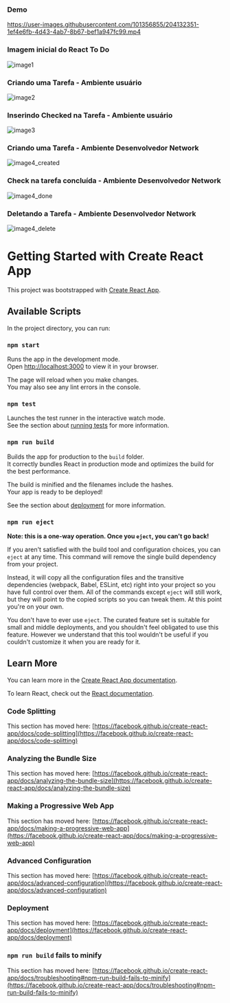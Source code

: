 ### Demo
https://user-images.githubusercontent.com/101356855/204132351-1ef4e6fb-4d43-4ab7-8b67-bef1a947fc99.mp4

### Imagem inicial do React To Do
![image1](https://user-images.githubusercontent.com/101356855/203968491-1fd141b2-b41e-4a84-850f-78ecb76c4bb3.png)

### Criando uma Tarefa - Ambiente usuário
![image2](https://user-images.githubusercontent.com/101356855/203968532-44421601-10b3-4dc6-840b-3e58bfb018f1.png)

### Inserindo Checked na Tarefa - Ambiente usuário
![image3](https://user-images.githubusercontent.com/101356855/203968570-bc88db48-147a-4560-9252-bcc2d560e873.png)

### Criando uma Tarefa - Ambiente Desenvolvedor Network
![image4_created](https://user-images.githubusercontent.com/101356855/203968735-f1e1d098-4551-409c-b073-d4307ec40fd5.png)

### Check na tarefa concluída - Ambiente Desenvolvedor Network
![image4_done](https://user-images.githubusercontent.com/101356855/203968915-4243a1ef-bdaa-4460-9a13-935ff99f68ef.png)

### Deletando a Tarefa - Ambiente Desenvolvedor Network
![image4_delete](https://user-images.githubusercontent.com/101356855/203969069-9a568359-7607-4dab-a436-19ef2584cbce.png)

# Getting Started with Create React App

This project was bootstrapped with [Create React App](https://github.com/facebook/create-react-app).

## Available Scripts

In the project directory, you can run:

### `npm start`

Runs the app in the development mode.\
Open [http://localhost:3000](http://localhost:3000) to view it in your browser.

The page will reload when you make changes.\
You may also see any lint errors in the console.

### `npm test`

Launches the test runner in the interactive watch mode.\
See the section about [running tests](https://facebook.github.io/create-react-app/docs/running-tests) for more information.

### `npm run build`

Builds the app for production to the `build` folder.\
It correctly bundles React in production mode and optimizes the build for the best performance.

The build is minified and the filenames include the hashes.\
Your app is ready to be deployed!

See the section about [deployment](https://facebook.github.io/create-react-app/docs/deployment) for more information.

### `npm run eject`

**Note: this is a one-way operation. Once you `eject`, you can't go back!**

If you aren't satisfied with the build tool and configuration choices, you can `eject` at any time. This command will remove the single build dependency from your project.

Instead, it will copy all the configuration files and the transitive dependencies (webpack, Babel, ESLint, etc) right into your project so you have full control over them. All of the commands except `eject` will still work, but they will point to the copied scripts so you can tweak them. At this point you're on your own.

You don't have to ever use `eject`. The curated feature set is suitable for small and middle deployments, and you shouldn't feel obligated to use this feature. However we understand that this tool wouldn't be useful if you couldn't customize it when you are ready for it.

## Learn More

You can learn more in the [Create React App documentation](https://facebook.github.io/create-react-app/docs/getting-started).

To learn React, check out the [React documentation](https://reactjs.org/).

### Code Splitting

This section has moved here: [https://facebook.github.io/create-react-app/docs/code-splitting](https://facebook.github.io/create-react-app/docs/code-splitting)

### Analyzing the Bundle Size

This section has moved here: [https://facebook.github.io/create-react-app/docs/analyzing-the-bundle-size](https://facebook.github.io/create-react-app/docs/analyzing-the-bundle-size)

### Making a Progressive Web App

This section has moved here: [https://facebook.github.io/create-react-app/docs/making-a-progressive-web-app](https://facebook.github.io/create-react-app/docs/making-a-progressive-web-app)

### Advanced Configuration

This section has moved here: [https://facebook.github.io/create-react-app/docs/advanced-configuration](https://facebook.github.io/create-react-app/docs/advanced-configuration)

### Deployment

This section has moved here: [https://facebook.github.io/create-react-app/docs/deployment](https://facebook.github.io/create-react-app/docs/deployment)

### `npm run build` fails to minify

This section has moved here: [https://facebook.github.io/create-react-app/docs/troubleshooting#npm-run-build-fails-to-minify](https://facebook.github.io/create-react-app/docs/troubleshooting#npm-run-build-fails-to-minify)

